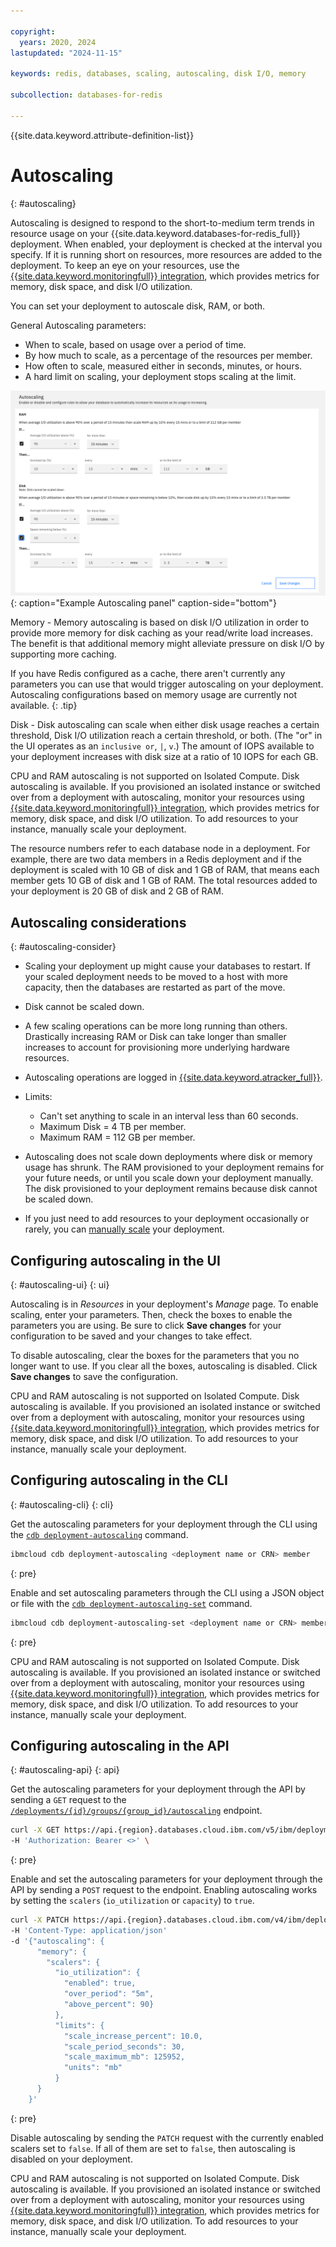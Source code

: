 ```yaml
---

copyright:
  years: 2020, 2024
lastupdated: "2024-11-15"

keywords: redis, databases, scaling, autoscaling, disk I/O, memory

subcollection: databases-for-redis

---
```


{{site.data.keyword.attribute-definition-list}}

# Autoscaling
{: #autoscaling}

Autoscaling is designed to respond to the short-to-medium term trends in resource usage on your {{site.data.keyword.databases-for-redis_full}} deployment. When enabled, your deployment is checked at the interval you specify. If it is running short on resources, more resources are added to the deployment. To keep an eye on your resources, use the [{{site.data.keyword.monitoringfull}} integration](/docs/databases-for-redis?topic=databases-for-redis-monitoring), which provides metrics for memory, disk space, and disk I/O utilization.

You can set your deployment to autoscale disk, RAM, or both. 

General Autoscaling parameters:

- When to scale, based on usage over a period of time.
- By how much to scale, as a percentage of the resources per member.
- How often to scale, measured either in seconds, minutes, or hours.
- A hard limit on scaling, your deployment stops scaling at the limit.

![Example Autoscaling panel](images/autoscaling-update.png){: caption="Example Autoscaling panel" caption-side="bottom"}

Memory - Memory autoscaling is based on disk I/O utilization in order to provide more memory for disk caching as your read/write load increases. The benefit is that additional memory might alleviate pressure on disk I/O by supporting more caching. 

If you have Redis configured as a cache, there aren't currently any parameters you can use that would trigger autoscaling on your deployment. Autoscaling configurations based on memory usage are currently not available. 
{: .tip}

Disk - Disk autoscaling can scale when either disk usage reaches a certain threshold, Disk I/O utilization reach a certain threshold, or both. (The "or" in the UI operates as an `inclusive or`, `|`, `v`.) The amount of IOPS available to your deployment increases with disk size at a ratio of 10 IOPS for each GB.

CPU and RAM autoscaling is not supported on Isolated Compute. Disk autoscaling is available. If you provisioned an isolated instance or switched over from a deployment with autoscaling, monitor your resources using [{{site.data.keyword.monitoringfull}} integration](/docs/databases-for-redis?topic=databases-for-redis-monitoring), which provides metrics for memory, disk space, and disk I/O utilization. To add resources to your instance, manually scale your deployment.

The resource numbers refer to each database node in a deployment. For example, there are two data members in a Redis deployment and if the deployment is scaled with 10 GB of disk and 1 GB of RAM, that means each member gets 10 GB of disk and 1 GB of RAM. The total resources added to your deployment is 20 GB of disk and 2 GB of RAM.

## Autoscaling considerations
{: #autoscaling-consider}

- Scaling your deployment up might cause your databases to restart. If your scaled deployment needs to be moved to a host with more capacity, then the databases are restarted as part of the move.

- Disk cannot be scaled down.

- A few scaling operations can be more long running than others. Drastically increasing RAM or Disk can take longer than smaller increases to account for provisioning more underlying hardware resources.

- Autoscaling operations are logged in [{{site.data.keyword.atracker_full}}](/docs/databases-for-redis?topic=databases-for-redis-at_events).

- Limits:
   - Can't set anything to scale in an interval less than 60 seconds.
   - Maximum Disk = 4 TB per member.
   - Maximum RAM = 112 GB per member.

- Autoscaling does not scale down deployments where disk or memory usage has shrunk. The RAM provisioned to your deployment remains for your future needs, or until you scale down your deployment manually. The disk provisioned to your deployment remains because disk cannot be scaled down.

- If you just need to add resources to your deployment occasionally or rarely, you can [manually scale](/docs/databases-for-redis?topic=databases-for-redis-resources-scaling) your deployment.

## Configuring autoscaling in the UI
{: #autoscaling-ui}
{: ui}

Autoscaling is in _Resources_ in your deployment's _Manage_ page. To enable scaling, enter your parameters. Then, check the boxes to enable the parameters you are using. Be sure to click **Save changes** for your configuration to be saved and your changes to take effect.

To disable autoscaling, clear the boxes for the parameters that you no longer want to use. If you clear all the boxes, autoscaling is disabled. Click **Save changes** to save the configuration.

CPU and RAM autoscaling is not supported on Isolated Compute. Disk autoscaling is available. If you provisioned an isolated instance or switched over from a deployment with autoscaling, monitor your resources using [{{site.data.keyword.monitoringfull}} integration](/docs/databases-for-redis?topic=databases-for-redis-monitoring), which provides metrics for memory, disk space, and disk I/O utilization. To add resources to your instance, manually scale your deployment.

## Configuring autoscaling in the CLI
{: #autoscaling-cli}
{: cli}

Get the autoscaling parameters for your deployment through the CLI using the [`cdb deployment-autoscaling`](/docs/databases-cli-plugin?topic=databases-cli-plugin-cdb-reference#deployment-autoscaling) command.

```sh
ibmcloud cdb deployment-autoscaling <deployment name or CRN> member
```
{: pre}

Enable and set autoscaling parameters through the CLI using a JSON object or file with the [`cdb deployment-autoscaling-set`](/docs/databases-cli-plugin?topic=databases-cli-plugin-cdb-reference#deployment-autoscaling-set) command.

```sh
ibmcloud cdb deployment-autoscaling-set <deployment name or CRN> member '{"autoscaling": { "memory": {"scalers": {"io_utilization": {"enabled": true, "over_period": "5m","above_percent": 90}},"rate": {"increase_percent": 10.0, "period_seconds": 300,"limit_mb_per_member": 125952,"units": "mb"}}}}'
```
{: pre}

CPU and RAM autoscaling is not supported on Isolated Compute. Disk autoscaling is available. If you provisioned an isolated instance or switched over from a deployment with autoscaling, monitor your resources using [{{site.data.keyword.monitoringfull}} integration](/docs/databases-for-redis?topic=databases-for-redis-monitoring), which provides metrics for memory, disk space, and disk I/O utilization. To add resources to your instance, manually scale your deployment.

## Configuring autoscaling in the API
{: #autoscaling-api}
{: api}

Get the autoscaling parameters for your deployment through the API by sending a `GET` request to the [`/deployments/{id}/groups/{group_id}/autoscaling`](/apidocs/cloud-databases-api/cloud-databases-api-v5#getautoscalingconditions) endpoint.

```sh
curl -X GET https://api.{region}.databases.cloud.ibm.com/v5/ibm/deployments/{id}/groups/{group_id}/autoscaling
-H 'Authorization: Bearer <>' \
```
{: pre}

Enable and set the autoscaling parameters for your deployment through the API by sending a `POST` request to the endpoint. Enabling autoscaling works by setting the `scalers` (`io_utilization` or `capacity`) to `true`.

```sh
curl -X PATCH https://api.{region}.databases.cloud.ibm.com/v4/ibm/deployments/{id}/groups/member/autoscaling -H 'Authorization: Bearer <>' 
-H 'Content-Type: application/json' 
-d '{"autoscaling": {
      "memory": {
        "scalers": {
          "io_utilization": {
            "enabled": true, 
            "over_period": "5m",
            "above_percent": 90}
          },
          "limits": {
            "scale_increase_percent": 10.0,
            "scale_period_seconds": 30,
            "scale_maximum_mb": 125952,
            "units": "mb"
          }
      }
    }'
```
{: pre}

Disable autoscaling by sending the `PATCH` request with the currently enabled scalers set to `false`. If all of them are set to `false`, then autoscaling is disabled on your deployment.

CPU and RAM autoscaling is not supported on Isolated Compute. Disk autoscaling is available. If you provisioned an isolated instance or switched over from a deployment with autoscaling, monitor your resources using [{{site.data.keyword.monitoringfull}} integration](/docs/databases-for-redis?topic=databases-for-redis-monitoring), which provides metrics for memory, disk space, and disk I/O utilization. To add resources to your instance, manually scale your deployment.

